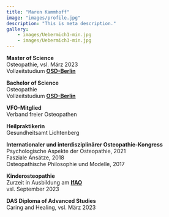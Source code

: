 ```yaml
---
title: "Maren Kammhoff"
image: "images/profile.jpg"
description: "This is meta description."
gallery: 
    - images/Uebermich1-min.jpg
    - images/Uebermich3-min.jpg
---
```

  
   
**Master of Science**   
Osteopathie, vsl. März 2023   
Vollzeitstudium **[OSD-Berlin](https://www.osteopathie-schule.de/ "Studium an der OSD")**  
  
**Bachelor of Science**   
Osteopathie <br>
Vollzeitstudium **[OSD-Berlin](https://www.osteopathie-schule.de/ "Studium an der OSD")**  
  
**VFO-Mitglied**  
Verband freier Osteopathen
  
**Heilpraktikerin**  
Gesundheitsamt Lichtenberg  
  
**Internationaler und interdisziplinärer Osteopathie-Kongress**  
Psychologische Aspekte der Osteopathie, 2021<br>
Fasziale Ansätze, 2018  
Osteopathische Philosophie und Modelle, 2017  

**Kinderosteopathie** <br>
Zurzeit in Ausbildung am **[IfAO](https://www.ifaop.com/postgraduatkurse/kursuebersicht/ "kinderosteopathische Ausbildung")** <br>
vsl. September 2023

**DAS Diploma of Advanced Studies** <br>
Caring and Healing, vsl. März 2023